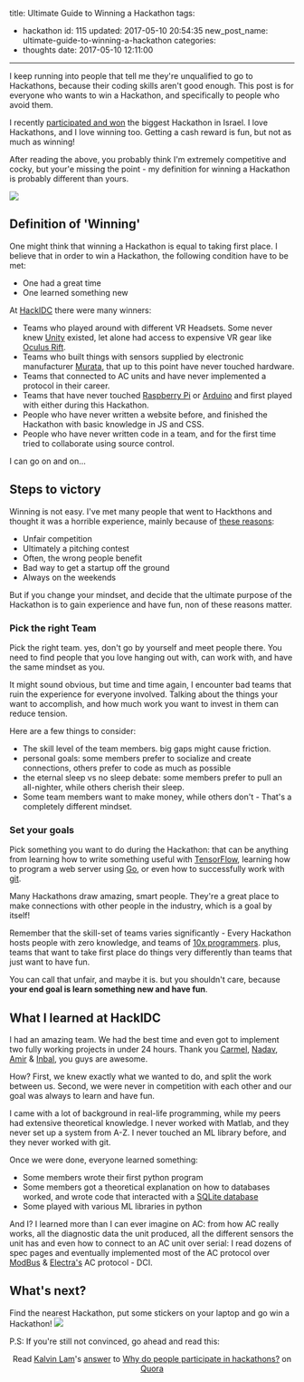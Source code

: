 title: Ultimate Guide to Winning a Hackathon
tags:
  - hackathon
id: 115
updated: 2017-05-10 20:54:35
new_post_name: ultimate-guide-to-winning-a-hackathon
categories:
  - thoughts
date: 2017-05-10 12:11:00
---

I keep running into people that tell me they're unqualified to go to Hackathons, because their coding skills aren't good enough. This post is for everyone who wants to win a Hackathon, and specifically to people who avoid them. 
 
I recently [participated and won](/2017/04/29/1st-place-hackidc/) the biggest Hackathon in Israel. I love Hackathons, and I love winning too. Getting a cash reward is fun, but not as much as winning!

After reading the above, you probably think I'm extremely competitive and cocky, but your'e missing the point - my definition for winning a Hackathon is probably different than yours.

![](/images/2017/05/hackathon-people.jpg)

<!-- more -->

## Definition of 'Winning'

One might think that winning a Hackathon is equal to taking first place.
I believe that in order to win a Hackathon, the following condition have to be met:
* One had a great time
* One learned something new

At [HackIDC](https://2017.hackidc.com) there were many winners:
*  Teams who played around with different VR Headsets. Some never knew [Unity](https://unity3d.com/) existed, let alone had access to expensive VR gear like [Oculus Rift](https://www.oculus.com).
* Teams who built things with sensors supplied by electronic manufacturer [Murata](http://www.murata.com/), that up to this point have never touched hardware.
* Teams that connected to AC units and have never implemented a protocol in their career.
* Teams that have never touched [Raspberry Pi](https://www.raspberrypi.org/) or [Arduino](https://www.arduino.cc/) and first played with either during this Hackathon.
* People who have never written a website before, and finished the Hackathon with basic knowledge in JS and CSS.
* People who have never written code in a team, and for the first time tried to collaborate using source control.

I can go on and on...

## Steps to victory

Winning is not easy. I've met many people that went to Hackthons and thought it was a horrible experience, mainly because of [these reasons](https://www.techinasia.com/5-reasons-starting-hate-hackathons):
* Unfair competition
* Ultimately a pitching contest
* Often, the wrong people benefit
* Bad way to get a startup off the ground
* Always on the weekends


But if you change your mindset, and decide that the ultimate purpose of the Hackathon is to gain experience and have fun, non of these reasons matter.

### Pick the right Team

Pick the right team. yes, don't go by yourself and meet people there. You need to find people that you love hanging out with, can work with, and have the same mindset as you.

It might sound obvious, but time and time again, I encounter bad teams that ruin the experience for everyone involved. Talking about the things your want to accomplish, and how much work you want to invest in them can reduce tension.

Here are a few things to consider:
- The skill level of the team members. big gaps might cause friction.
- personal goals: some members prefer to socialize and create connections, others prefer to code as much as possible
- the eternal sleep vs no sleep debate: some members prefer to pull an all-nighter, while others cherish their sleep.
- Some team members want to make money, while others don't - That's a completely different mindset.

### Set your goals

Pick something you want to do during the Hackathon: that can be anything from learning how to write something useful with [TensorFlow](https://www.tensorflow.org/), learning how to program a web server using [Go](https://golang.org/), or even how to successfully work with [git](https://git-scm.com/).

Many Hackathons draw amazing, smart people. They're a great place to make connections with other people in the industry, which is a goal by itself!

Remember that the skill-set of teams varies significantly - Every Hackathon hosts people with zero knowledge, and teams of [10x programmers](https://www.quora.com/Software-Engineering-What-is-the-truth-of-10x-programmers). plus, teams that want to take first place do things very differently than teams that just want to have fun. 

You can call that unfair, and maybe it is. but you shouldn't care, because **your end goal is learn something new and have fun**.

## What I learned at HackIDC

I had an amazing team. We had the best time and even got to implement two fully working projects in under 24 hours. Thank you [Carmel](https://www.linkedin.com/in/carmel-rabinovitz/), [Nadav](https://www.linkedin.com/in/nadav-eliyahu-b2b892125/), [Amir](https://www.linkedin.com/in/amirlivne/) & [Inbal](https://www.linkedin.com/in/inbal-ben-yehuda-08a248a2/), you guys are awesome.

How? First, we knew exactly what we wanted to do, and split the work between us.
Second, we were never in competition with each other and our goal was always to learn and have fun.

I came with a lot of background in real-life programming, while my peers had extensive theoretical knowledge. I never worked with Matlab, and they never set up a system from A-Z. I never touched an ML library before, and they never worked with git.

Once we were done, everyone learned something:
- Some members wrote their first python program
- Some members got a theoretical explanation on how to databases worked, and wrote code that interacted with a [SQLite database](https://www.sqlite.org/)
- Some played with various ML libraries in python


And I? I learned more than I can ever imagine on AC: from how AC really works, all the diagnostic data the unit produced, all the different sensors the unit has and even how to connect to an AC unit over serial: I read dozens of spec pages and eventually implemented most of the AC protocol over [ModBus](https://en.wikipedia.org/wiki/Modbus) & [Electra's](http://www.electra-hvac.com/) AC  protocol - DCI.

## What's next?

Find the nearest Hackathon, put some stickers on your laptop and go win a Hackathon!
![](/images/2017/05/so_much_win.jpg)

P.S: If you're still not convinced, go ahead and read this:
<p align="center">
<span class='quora-content-embed' data-name='Why-do-people-participate-in-hackathons/answer/Kalvin-Lam'>Read <a class='quora-content-link' data-width='559' load-full-answer='False' data-key='d771208e0a99c7b288383badbb8a2bac' data-id='29908544' data-embed='nvhfhuc' href='https://www.quora.com/Why-do-people-participate-in-hackathons/answer/Kalvin-Lam' data-type='answer' data-height='250'><a href='https://www.quora.com/Kalvin-Lam'>Kalvin Lam</a>&#039;s <a href='/Why-do-people-participate-in-hackathons#ans29908544'>answer</a> to <a href='/Why-do-people-participate-in-hackathons' ref='canonical'><span class="rendered_qtext">Why do people participate in hackathons?</span></a></a> on <a href='https://www.__nousername__.main.quora.com'>Quora</a><script type="text/javascript" src="https://www.quora.com/widgets/content"></script></span>
</p>
